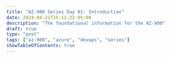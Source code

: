 ```yaml
---
title: "AZ-900 Series Day 01: Introduction"
date: 2024-04-21T15:11:22-05:00
description: "The foundational information for the AZ-900"
draft: true
type: "post"
tags: ["az-900", "azure", "devops", "series"]
showTableOfContents: true
---
```



